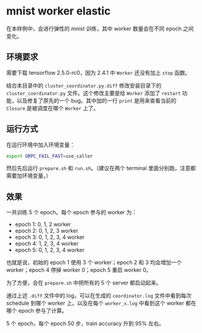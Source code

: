 # mnist worker elastic

在本样例中，会进行弹性的 mnist 训练，其中 worker 数量会在不同 epoch 之间变化。

## 环境要求

需要下载 tensorflow 2.5.0-rc0，因为 2.4.1 中 `Worker` 还没有加上 `stop` 函数。

结合本目录中的 `cluster_coordinator.py.diff` 修改安装目录下的 `cluster_coordinator.py` 文件。这个修改主要是给 `Worker` 添加了 `restart` 功能，以及修复了原先的一个 bug。其中加的一行 `print` 是用来查看当前的 `Closure` 是被调度在哪个 `Worker` 上了。

## 运行方式

在运行环境中加入环境变量：

```bash
export GRPC_FAIL_FAST=use_caller
```

然后先后运行 `prepare.sh` 和 `run.sh`。（建议在两个 terminal 里面分别跑，注意都需要加环境变量。）

## 效果

一共训练 5 个 epoch。每个 epoch 参与的 worker 为：

- epoch 1: 0, 1, 2 worker
- epoch 2: 0, 1, 2, 3 worker
- epoch 3: 0, 1, 2, 3, 4 worker
- epoch 4: 1, 2, 3, 4 worker
- epoch 5: 0, 1, 2, 3, 4 worker

也就是说，初始的 epoch 1 使用 3 个 worker；epoch 2 和 3 均会增加一个 worker；epoch 4 停掉 worker 0；epoch 5 重启 worker 0。

为了方便，会在 `prepare.sh` 中把所有的 5 个 server 都启动起来。

通过上述 `.diff` 文件中的 log，可以在生成的 `coordinator.log` 文件中看到每次 schedule 到哪个 worker 上。以及在每个 `worker_x.log` 中看到这个 worker 都在哪个 epoch 参与了计算。

5 个 epoch，每个 epoch 50 步，train accuracy 升到 95% 左右。
